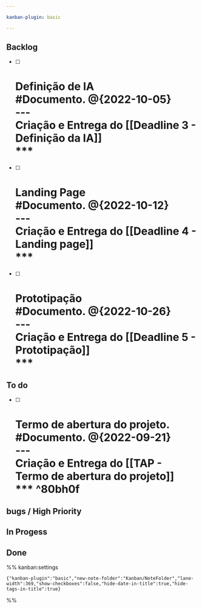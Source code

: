 ```yaml
---

kanban-plugin: basic

---
```


## Backlog

- [ ] # Definição de IA<br>#Documento. @{2022-10-05}<br>---<br> Criação e Entrega do [[Deadline 3 - Definição da IA]]<br>***
- [ ] # Landing Page<br> #Documento. @{2022-10-12}<br>---<br>Criação e Entrega do [[Deadline 4 - Landing page]]<br>***
- [ ] # Prototipação<br> #Documento. @{2022-10-26}<br>---<br>Criação e Entrega do [[Deadline 5 - Prototipação]]<br>***


## To do

- [ ] # Termo de abertura do projeto.<br> #Documento. @{2022-09-21}<br>---<br>Criação e Entrega do [[TAP - Termo de abertura do projeto]]<br>*** ^80bh0f


## bugs / High Priority



## In Progess



## Done





%% kanban:settings
```
{"kanban-plugin":"basic","new-note-folder":"Kanban/NoteFolder","lane-width":369,"show-checkboxes":false,"hide-date-in-title":true,"hide-tags-in-title":true}
```
%%